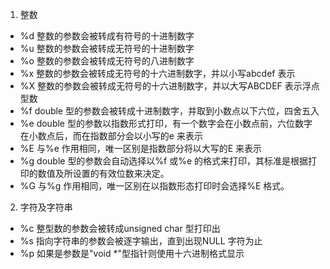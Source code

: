 1) 整数
- %d  整数的参数会被转成有符号的十进制数字
- %u  整数的参数会被转成无符号的十进制数字
- %o  整数的参数会被转成无符号的八进制数字
- %x  整数的参数会被转成无符号的十六进制数字，并以小写abcdef 表示
- %X  整数的参数会被转成无符号的十六进制数字，并以大写ABCDEF 表示浮点型数
- %f double  型的参数会被转成十进制数字，并取到小数点以下六位，四舍五入
- %e double  型的参数以指数形式打印，有一个数字会在小数点前，六位数字在小数点后，而在指数部分会以小写的e 来表示
- %E 与%e 作用相同，唯一区别是指数部分将以大写的E 来表示
- %g double  型的参数会自动选择以%f 或%e 的格式来打印，其标准是根据打印的数值及所设置的有效位数来决定。
- %G 与%g 作用相同，唯一区别在以指数形态打印时会选择%E 格式。

2) 字符及字符串
- %c 整型数的参数会被转成unsigned char 型打印出
- %s 指向字符串的参数会被逐字输出，直到出现NULL 字符为止
- %p 如果是参数是"void *"型指针则使用十六进制格式显示

